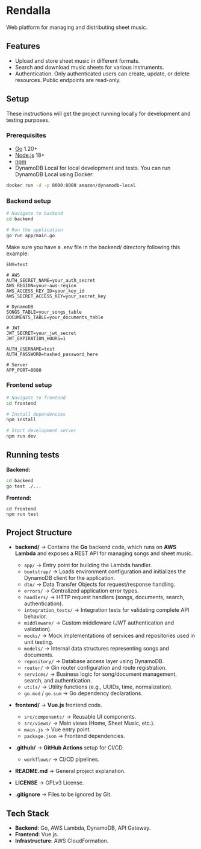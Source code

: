 # Rendalla
Web platform for managing and distributing sheet music.

## Features
- Upload and store sheet music in different formats.
- Search and download music sheets for various instruments.
- Authentication. Only authenticated users can create, update, or delete resources. Public endpoints are read-only.

## Setup
These instructions will get the project running locally for development and testing purposes.
### Prerequisites
- [Go](https://go.dev/dl/) 1.20+
- [Node.js](https://nodejs.org/) 18+
- [npm](https://www.npmjs.com/)
- DynamoDB Local for local development and tests.
You can run DynamoDB Local using Docker:

```bash
docker run -d -p 8000:8000 amazon/dynamodb-local
```

### Backend setup
```bash
# Navigate to backend
cd backend

# Run the application
go run app/main.go
```
Make sure you have a .env file in the backend/ directory following this example:
```env
ENV=test

# AWS
AUTH_SECRET_NAME=your_auth_secret
AWS_REGION=your-aws-region
AWS_ACCESS_KEY_ID=your_key_id
AWS_SECRET_ACCESS_KEY=your_secret_key

# DynamoDB
SONGS_TABLE=your_songs_table
DOCUMENTS_TABLE=your_documents_table

# JWT
JWT_SECRET=your_jwt_secret
JWT_EXPIRATION_HOURS=1

AUTH_USERNAME=test
AUTH_PASSWORD=hashed_password_here

# Server
APP_PORT=8080
```
### Frontend setup
```bash
# Navigate to frontend
cd frontend

# Install dependencies
npm install

# Start development server
npm run dev
```

## Running tests
**Backend:**

```bash
cd backend
go test ./...
```
**Frontend:**

```
cd frontend
npm run test
```


## Project Structure

- **backend/** → Contains the **Go** backend code, which runs on **AWS Lambda** and exposes a REST API for managing songs and sheet music.
  - `app/` → Entry point for building the Lambda handler.
  - `bootstrap/` → Loads environment configuration and initializes the DynamoDB client for the application.
  - `dto/` → Data Transfer Objects for request/response handling.
  - `errors/` → Centralized application error types.
  - `handlers/` → HTTP request handlers (songs, documents, search, authentication).
  - `integration_tests/` → Integration tests for validating complete API behavior.
  - `middleware/` → Custom middleware (JWT authentication and validation).
  - `mocks/` → Mock implementations of services and repositories used in unit testing.
  - `models/` → Internal data structures representing songs and documents.
  - `repository/` → Database access layer using DynamoDB.
  - `router/` → Gin router configuration and route registration.
  - `services/` → Business logic for song/document management, search, and authentication.
  - `utils/` → Utility functions (e.g., UUIDs, time, normalization).
  - `go.mod` / `go.sum` → Go dependency declarations.

- **frontend/** → **Vue.js** frontend code.
  - `src/components/` → Reusable UI components.
  - `src/views/` → Main views (Home, Sheet Music, etc.).
  - `main.js` → Vue entry point.
  - `package.json` → Frontend dependencies.

- **.github/** → **GitHub Actions** setup for CI/CD.
  - `workflows/` → CI/CD pipelines.

- **README.md** → General project explanation.
- **LICENSE** → GPLv3 License.
- **.gitignore** → Files to be ignored by Git.

## Tech Stack
- **Backend**: Go, AWS Lambda, DynamoDB, API Gateway.
- **Frontend**: Vue.js.
- **Infrastructure**: AWS CloudFormation.
